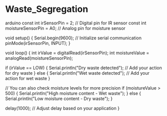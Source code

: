 # Waste_Segregation

arduino
const int irSensorPin = 2;           // Digital pin for IR sensor
const int moistureSensorPin = A0;    // Analog pin for moisture sensor

void setup() {
  Serial.begin(9600); // Initialize serial communication
  pinMode(irSensorPin, INPUT);
}

void loop() {
  int irValue = digitalRead(irSensorPin);
  int moistureValue = analogRead(moistureSensorPin);

  if (irValue == LOW) {
    Serial.println("Dry waste detected");
    // Add your action for dry waste
  } else {
    Serial.println("Wet waste detected");
    // Add your action for wet waste
  }

  // You can also check moisture levels for more precision
  if (moistureValue > 500) {
    Serial.println("High moisture content - Wet waste");
  } else {
    Serial.println("Low moisture content - Dry waste");
  }

  delay(1000); // Adjust delay based on your application
}
